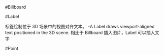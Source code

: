 #Billboard


#Label

标签绘制位于 3D 场景中的视图对齐文本。  -A Label draws viewport-aligned text positioned in the 3D scene.
相比于 Billboard 插入图片，Label 可以插入文字

#Point

